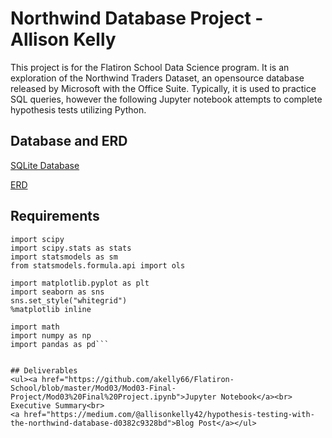 # Northwind Database Project - Allison Kelly
This project is for the Flatiron School Data Science program. It is an exploration of the Northwind Traders Dataset,
an opensource database released by Microsoft with the Office Suite. Typically, it is used to practice SQL queries, however the following Jupyter notebook attempts to complete hypothesis tests utilizing Python.

## Database and ERD
<a href="https://github.com/akelly66/Flatiron-School/blob/master/Mod03/Mod03-Final-Project/Northwind_small.sqlite">SQLite Database</a><br>

<a href="https://github.com/akelly66/Flatiron-School/blob/master/Mod03/Mod03-Final-Project/Northwind_ERD_updated.png">ERD</a>

## Requirements

```import sqlite3
import scipy
import scipy.stats as stats
import statsmodels as sm
from statsmodels.formula.api import ols

import matplotlib.pyplot as plt
import seaborn as sns
sns.set_style("whitegrid")
%matplotlib inline

import math
import numpy as np
import pandas as pd```


## Deliverables
<ul><a href="https://github.com/akelly66/Flatiron-School/blob/master/Mod03/Mod03-Final-Project/Mod03%20Final%20Project.ipynb">Jupyter Notebook</a><br>
Executive Summary<br>
<a href="https://medium.com/@allisonkelly42/hypothesis-testing-with-the-northwind-database-d0382c9328bd">Blog Post</a></ul>
